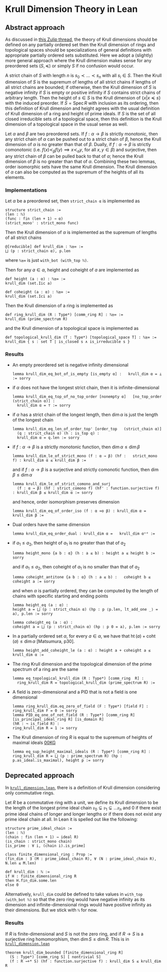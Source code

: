 <!-- markdownlint-disable no-duplicate-header -->

# Krull Dimension Theory in Lean

## Abstract approach

As discussed in [this Zulip thread](https://leanprover.zulipchat.com/#narrow/stream/116395-maths/topic/dimension.20of.20a.20ring.20.2F.20topological.20space/near/344117122), the theory of Krull dimensions should be defined on any partially ordered set then the Krull dimension of rings and topological spaces should be specializations of general definitions with appropriate partially ordered sets substituted. Here we adopt a (slightly) more general approach where the Krull dimension makes sense for any preordered sets $(S, \preccurlyeq)$ or simply $S$ if no confusion would occur.

A strict chain of $S$ with length $n$ is $s_0 \prec\dots\prec s_n$ with all $s_i\in S$. Then the Krull dimension of $S$ is the supremum of lengths of all strict chains if lengths of all strict chains are bounded; if otherwise, then the Krull dimension of $S$ is negative infinity if $S$ is empty or positive infinity if $S$ contains strict chains of arbitrary length. Then the height of $s \in S$ is the Krull dimension of $\{x | x \preccurlyeq s\}$ with the induced preorder. If $S = \operatorname{Spec}R$ with inclusion as its ordering, then this definition of Krull dimension and height agrees with the usual definition of Krull dimension of a ring and height of prime ideals. If $S$ is the set of all closed irreducible sets of a topological space, then this definition is the Krull dimension of a topological space in the usual sense as well.

Let $\alpha$ and $\beta$ are two preordered sets. If $f : \alpha → \beta$ is strictly monotonic, then any strict chain of $\alpha$ can be pushed out to a strict chain of $\beta$, hence the Krull dimension of $\alpha$ is no greater than that of $\beta$. Dually, if $f : \alpha \to \beta$ is strictly comonotonic (i.e. $f(x) \prec_\beta f(y) \implies x \prec_\alpha y$, for all $x, y \in \beta$) and surjective, then any strict chain of $\beta$ can be pulled back to that of $\alpha$; hence the Krull dimension of $\beta$ is no greater than that of $\alpha$. Combining these two lemmas, order isomorphic sets have the same Krull dimension. The Krull dimension of $\alpha$ can also be computed as the supremum of the heights of all its elements.

### Implementations

Let $\alpha$ be a preordered set, then `strict_chain α` is implemented as

```lean
structure strict_chain :=
(len : ℕ)
(func : fin (len + 1) → α)
(strict_mono' : strict_mono func)
```

Then the Krull dimension of $\alpha$ is implemented as the supremum of lengths of all strict chains

```lean
@[reducible] def krull_dim : ℕ±∞ := 
⨆ (p : strict_chain α), p.len
```

where `ℕ±∞` is just `with_bot (with_top ℕ)`.

Then for any $a \in \alpha$, height and coheight of $a$ are implemented as

```lean
def height (a : α) : ℕ±∞ := 
krull_dim (set.Iic a)

def coheight (a : α) : ℕ±∞ := 
krull_dim (set.Ici a)
```

Then the Krull dimension of a ring is implemented as

```lean
def ring_krull_dim (R : Type*) [comm_ring R] : ℕ±∞ :=
krull_dim (prime_spectrum R)
```

and the Krull dimension of a topological space is implemented as

```lean
def topological_krull_dim (T : Type*) [topological_space T] : ℕ±∞ :=
krull_dim { s : set T | is_closed s ∧ is_irreducible s }
```

### Results

- An empty preordered set is negative infinity dimensional
  
  ```lean
  lemma krull_dim_eq_bot_of_is_empty [is_empty α] :   krull_dim α = ⊥ := sorry
  ```

- if $\alpha$ does not have the longest strict chain, then it is infinite-dimensional

  ```lean
  lemma krull_dim_eq_top_of_no_top_order [nonempty α]   [no_top_order (strict_chain α)] : 
    krull_dim α = ⊤ := sorry
  ```

- if $\alpha$ has a strict chain of the longest length, then $\dim\alpha$ is just the length of the longest chain

  ```lean
  lemma krull_dim_eq_len_of_order_top' [order_top   (strict_chain α)] 
    (q : strict_chain α) (h : is_top q) :
    krull_dim α = q.len := sorry
  ```

- if $f : \alpha \to \beta$ is a strictly monotonic function, then $\dim\alpha \le \dim\beta$

  ```lean
  lemma krull_dim_le_of_strict_mono (f : α → β) (hf :   strict_mono f) : krull_dim α ≤ krull_dim β :=
  ```
  
  and if $f : \alpha \to \beta$ is a surjective and strictly comonotic function, then $\dim \beta \le \dim \alpha$

  ```lean
  lemma krull_dim_le_of_strict_comono_and_surj 
    (f : α → β) (hf : strict_comono f) (hf' : function.surjective f) : krull_dim β ≤ krull_dim α := sorry
  ```

  and hence, order isomorphism preserves dimension

  ```lean
  lemma krull_dim_eq_of_order_iso (f : α ≃o β) : krull_dim α = krull_dim β :=
  ```

- Dual orders have the same dimension

  ```lean
  lemma krull_dim_eq_order_dual : krull_dim α =   krull_dim αᵒᵈ :=
  ```

- if $a_1 \le a_2$, then height of $a_1$ is no greater than that of $a_2$

  ```lean
  lemma height_mono {a b : α} (h : a ≤ b) : height a ≤ height b := sorry
  ```
  
  and if $a_1 \le a_2$, then coheight of $a_1$ is no smaller than that of $a_2$

  ```lean
  lemma coheight_antitone {a b : α} (h : a ≤ b) :   coheight b ≤ coheight a := sorry
  ```

  and when $\alpha$ is partially ordered, they can be computed by the length of chains with specific starting and ending points

  ```lean
  lemma height_eq (a : α) : 
  height a = ⨆ (p : strict_chain α) (hp : p ⟨p.len, lt_add_one _⟩ = a), p.len := sorry

  lemma coheight_eq (a : α) :
  coheight a = ⨆ (p : strict_chain α) (hp : p 0 = a), p.len := sorry
  ```

- In a partially ordered set $\alpha$, for every $a \in \alpha$, we have that $\operatorname{ht}(a) + \operatorname{coht}(a) \le \dim \alpha$ [Matsumura, p30].
  
  ```lean
  lemma height_add_coheight_le (a : α) : height a + coheight a ≤ krull_dim α :=
  ```

- The ring Krull dimension and the topological dimension of the prime spectrum of a ring are the same

  ```lean
  lemma eq_topological_krull_dim (R : Type*) [comm_ring  R] :
    ring_krull_dim R = topological_krull_dim (prime_spectrum R) :=
  ```

- A field is zero-dimensional and a PID that is not a field is one dimensional

  ```lean
  lemma ring_krull_dim.eq_zero_of_field (F : Type*) [field F] : ring_krull_dim F = 0 := sorry
  lemma PID_eq_one_of_not_field (R : Type*) [comm_ring R] [is_principal_ideal_ring R] [is_domain R] 
  (hR : ¬ is_field R) :
  ring_krull_dim R = 1 := sorry
  ```

- The Krull dimension of ring $R$ is equal to the supremum of heights of maximal ideals [00KG](https://stacks.math.columbia.edu/tag/00KG)
  
  ```lean
  lemma eq_sup_height_maximal_ideals (R : Type*) [comm_ring R] :
  ring_krull_dim R = ⨆ (p : prime_spectrum R) (hp : p.as_ideal.is_maximal), height p := sorry
  ```

## Deprecated approach

In [`krull_dimension.lean`](src/krull_dimension.lean), there is a definition of Krull dimension considering only commutative rings.

Let $R$ be a commutative ring with a unit, we define its Krull dimension to be the length of the longest prime ideal chain $\mathfrak{p}_0 \subsetneq \mathfrak{p}_1 \subsetneq \dots \mathfrak{p}_n$ and 0 if there exist prime ideal chains of longer and longer lengths or if there does not exist any prime ideal chain at all. In Lean it is spelled out like the following:

```lean
structure prime_ideal_chain :=
(len : ℕ)
(chain : fin (len + 1) → ideal R)
(is_chain : strict_mono chain)
[is_prime : ∀ i, (chain i).is_prime]

class finite_dimensional_ring : Prop :=
(fin_dim : ∃ (M : prime_ideal_chain R), ∀ (N : prime_ideal_chain R), N.len ≤ M.len)

def krull_dim : ℕ := 
if H : finite_dimensional_ring R
then H.fin_dim.some.len
else 0
```

Alternatively, `krull_dim` could be defined to take values in `with_top (with_bot ℕ)` so that the zero ring would have negative infinity as its dimension and infinite-dimensional rings would have positive infinity as their dimensions. But we stick with `ℕ` for now.

### Results

If $R$ is finite-dimensional and $S$ is not the zero ring, and if $R  → S$ is a surjective ring homomorphism, then $\dim S\le\dim R$. This is in [`krull_dimension.lean`](src/krull_dimension.lean#200)

```lean
theorem krull_dim_bounded [finite_dimensional_ring R]
  (S : Type*) [comm_ring S] [ nontrivial S]
  (f : R →+* S) (hf : function.surjective f) : krull_dim S ≤ krull_dim R
```

